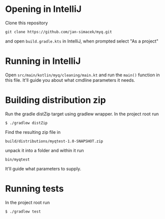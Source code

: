 # Opening in IntelliJ
Clone this repository
```
git clone https://github.com/jan-simacek/myq.git
```
and open `build.gradle.kts` in IntelliJ, when prompted select "As a project"

# Running in IntelliJ
Open `src/main/kotlin/myq/cleaning/main.kt` and run the `main()` function in 
this file. It'll guide you about what cmdline parameters it needs.

# Building distribution zip
Run the gradle distZip target using gradlew wrapper. In the project root run
```
$ ./gradlew distZip
```
Find the resulting zip file in 
```
build/distributions/myqtest-1.0-SNAPSHOT.zip
```
unpack it into a folder and within it run
```
bin/myqtest
```
It'll guide what parameters to supply.

# Running tests
In the project root run
```
$ ./gradlew test
```